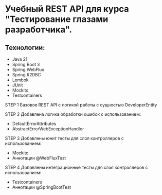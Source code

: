# Учебный REST API для курса "Тестирование глазами разработчика".

## Технологии:
* Java 21
* Spring Boot 3
* Spring WebFlux
* Spring R2DBC
* Lombok
* JUnit
* Mockito
* Testcontainers

STEP 1
Базовое REST API с логикой работы с сущностью DeveloperEntity

STEP 2
Добавлена логика обработки ошибок с использованием:
 - DefaultErrorAttributes
 - AbstractErrorWebExceptionHandler

STEP 3
Добавлены юнит тесты для слоя контроллеров с использованием:
* Mockito
* Аннотации @WebFluxTest

STEP 4
Добавлены интеграционные тесты для слоя контроллеров с использованием:
* Testcontainers
* Аннотации @SpringBootTest
